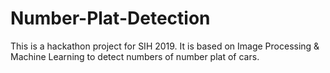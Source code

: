 # Number-Plat-Detection
This is a hackathon project for SIH 2019. It is based on Image Processing &amp; Machine Learning to detect numbers of number plat of cars.
